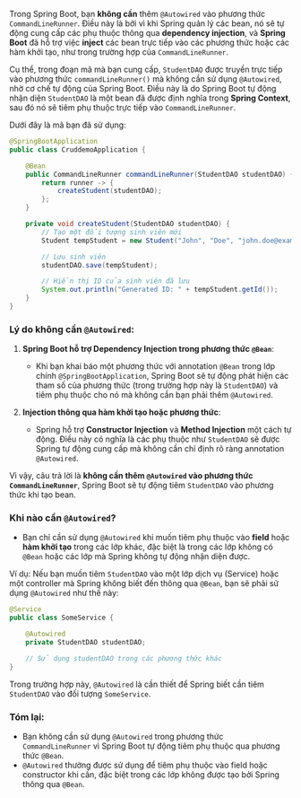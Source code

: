 Trong Spring Boot, bạn **không cần** thêm `@Autowired` vào phương thức `CommandLineRunner`. Điều này là bởi vì khi Spring quản lý các bean, nó sẽ tự động cung cấp các phụ thuộc thông qua **dependency injection**, và **Spring Boot** đã hỗ trợ việc **inject** các bean trực tiếp vào các phương thức hoặc các hàm khởi tạo, như trong trường hợp của `CommandLineRunner`.

Cụ thể, trong đoạn mã mà bạn cung cấp, `StudentDAO` được truyền trực tiếp vào phương thức `commandLineRunner()` mà không cần sử dụng `@Autowired`, nhờ cơ chế tự động của Spring Boot. Điều này là do Spring Boot tự động nhận diện `StudentDAO` là một bean đã được định nghĩa trong **Spring Context**, sau đó nó sẽ tiêm phụ thuộc trực tiếp vào `CommandLineRunner`.

Dưới đây là mã bạn đã sử dụng:

```java
@SpringBootApplication
public class CruddemoApplication {

    @Bean
    public CommandLineRunner commandLineRunner(StudentDAO studentDAO) {
        return runner -> {
            createStudent(studentDAO);
        };
    }

    private void createStudent(StudentDAO studentDAO) {
        // Tạo một đối tượng sinh viên mới
        Student tempStudent = new Student("John", "Doe", "john.doe@example.com");

        // Lưu sinh viên
        studentDAO.save(tempStudent);

        // Hiển thị ID của sinh viên đã lưu
        System.out.println("Generated ID: " + tempStudent.getId());
    }
}
```

### Lý do không cần `@Autowired`:
1. **Spring Boot hỗ trợ Dependency Injection trong phương thức `@Bean`**:
   - Khi bạn khai báo một phương thức với annotation `@Bean` trong lớp chính `@SpringBootApplication`, Spring Boot sẽ tự động phát hiện các tham số của phương thức (trong trường hợp này là `StudentDAO`) và tiêm phụ thuộc cho nó mà không cần bạn phải thêm `@Autowired`.

2. **Injection thông qua hàm khởi tạo hoặc phương thức**:
   - Spring hỗ trợ **Constructor Injection** và **Method Injection** một cách tự động. Điều này có nghĩa là các phụ thuộc như `StudentDAO` sẽ được Spring tự động cung cấp mà không cần chỉ định rõ ràng annotation `@Autowired`.

Vì vậy, câu trả lời là **không cần thêm `@Autowired` vào phương thức `CommandLineRunner`**, Spring Boot sẽ tự động tiêm `StudentDAO` vào phương thức khi tạo bean.

### Khi nào cần `@Autowired`?

- Bạn chỉ cần sử dụng `@Autowired` khi muốn tiêm phụ thuộc vào **field** hoặc **hàm khởi tạo** trong các lớp khác, đặc biệt là trong các lớp không có `@Bean` hoặc các lớp mà Spring không tự động nhận diện được.
  
Ví dụ: Nếu bạn muốn tiêm `StudentDAO` vào một lớp dịch vụ (Service) hoặc một controller mà Spring không biết đến thông qua `@Bean`, bạn sẽ phải sử dụng `@Autowired` như thế này:

```java
@Service
public class SomeService {

    @Autowired
    private StudentDAO studentDAO;

    // Sử dụng studentDAO trong các phương thức khác
}
```

Trong trường hợp này, `@Autowired` là cần thiết để Spring biết cần tiêm `StudentDAO` vào đối tượng `SomeService`.

### Tóm lại:
- Bạn không cần sử dụng `@Autowired` trong phương thức `CommandLineRunner` vì Spring Boot tự động tiêm phụ thuộc qua phương thức `@Bean`.
- `@Autowired` thường được sử dụng để tiêm phụ thuộc vào field hoặc constructor khi cần, đặc biệt trong các lớp không được tạo bởi Spring thông qua `@Bean`.
